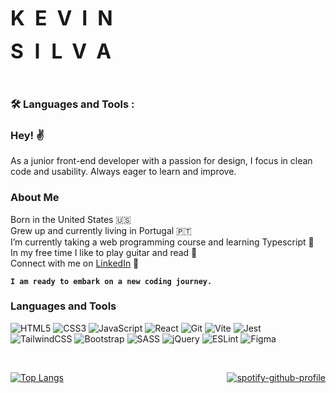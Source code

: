 <span style="font-size: 32px; font-weight: bold; letter-spacing: 1rem">KEVIN</span>

<span style="font-size: 32px; font-weight: bold; letter-spacing: 1.1rem">SILVA</span>

<br>

### :hammer_and_wrench: Languages and Tools :

### Hey! ✌️

As a junior front-end developer with a passion for design, I focus in clean code and usability. Always eager to learn and improve.

### About Me

Born in the United States 🇺🇸 <br>
Grew up and currently living in Portugal 🇵🇹 <br>
I’m currently taking a web programming course and learning Typescript 📖<br>
In my free time I like to play guitar and read 🎸 <br>
Connect with me on [LinkedIn](https://www.linkedin.com/in/kevinsilva-j/) 💬<br>

**`I am ready to embark on a new coding journey.`**

### Languages and Tools

![HTML5](https://img.shields.io/badge/html5-%23323330.svg?style=for-the-badge&logo=html5&logoColor=white)
![CSS3](https://img.shields.io/badge/css3-%23323330.svg?style=for-the-badge&logo=css3&logoColor=white)
![JavaScript](https://img.shields.io/badge/javascript-%23323330.svg?style=for-the-badge&logo=javascript&logoColor=white)
![React](https://img.shields.io/badge/react-%23323330.svg?style=for-the-badge&logo=react&logoColor=white)
![Git](https://img.shields.io/badge/git-%23323330.svg?style=for-the-badge&logo=git&logoColor=white)
![Vite](https://img.shields.io/badge/vite-%23323330.svg?style=for-the-badge&logo=vite&logoColor=white)
![Jest](https://img.shields.io/badge/jest-%23323330.svg?style=for-the-badge&logo=jest&logoColor=white)<br>
![TailwindCSS](https://img.shields.io/badge/tailwindcss-%23323330.svg?style=for-the-badge&logo=tailwind-css&logoColor=white)
![Bootstrap](https://img.shields.io/badge/bootstrap-%23323330.svg?style=for-the-badge&logo=bootstrap&logoColor=white)
![SASS](https://img.shields.io/badge/SASS-%23323330.svg?style=for-the-badge&logo=SASS&logoColor=white)
![jQuery](https://img.shields.io/badge/jquery-%23323330.svg?style=for-the-badge&logo=jquery&logoColor=white)
![ESLint](https://img.shields.io/badge/ESLint-%23323330?style=for-the-badge&logo=eslint&logoColor=white)
![Figma](https://img.shields.io/badge/figma-%23323330.svg?style=for-the-badge&logo=figma&logoColor=white)
<br>
<br>

<div style="display: flex; justify-content: space-between;  align-items: center;">

[![Top Langs](https://github-readme-stats-lyart-phi.vercel.app/api/top-langs/?username=kevinsilva&layout=donut&theme=merko&hide=html&border_color=000)](https://github.com/anuraghazra/github-readme-stats)

[![spotify-github-profile](https://spotify-github-profile.vercel.app/api/view?uid=kevinsilva.j&cover_image=true&theme=compact&show_offline=false&background_color=121212&interchange=false)](https://spotify-github-profile.vercel.app/api/view?uid=kevinsilva.j&redirect=true)

</div>
